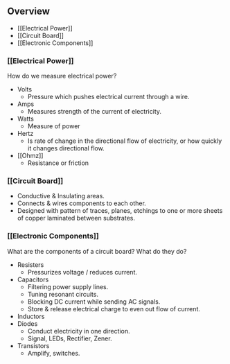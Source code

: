 ## Overview

- [[Electrical Power]]
- [[Circuit Board]]
- [[Electronic Components]]
### [[Electrical Power]]

How do we measure electrical power?

- Volts
	- Pressure which pushes electrical current through a wire.
- Amps
	- Measures strength of the current of electricity.
- Watts
	- Measure of power
- Hertz
	- Is rate of change in the directional flow of electricity, or how quickly it changes directional flow.
- [[Ohmz]]
	- Resistance or friction
### [[Circuit Board]]
- Conductive & Insulating areas.
- Connects & wires components to each other.
- Designed with pattern of traces, planes, etchings to one or more sheets of copper laminated between substrates.
### [[Electronic Components]]

What are the components of a circuit board? What do they do?

- Resisters
	- Pressurizes voltage / reduces current.
- Capacitors
	- Filtering power supply lines.
	- Tuning resonant circuits.
	- Blocking DC current while sending AC signals.
	- Store & release electrical charge to even out flow of current.
- Inductors
- Diodes
	- Conduct electricity in one direction.
	- Signal, LEDs, Rectifier, Zener.
- Transistors
	- Amplify, switches.

